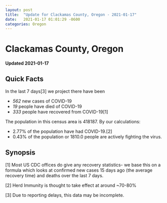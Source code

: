 ```yaml
---
layout: post
title:  "Update for Clackamas County, Oregon - 2021-01-17"
date:   2021-01-17 01:01:29 -0600
categories: Oregon
---
```


# Clackamas County, Oregon
#### Updated 2021-01-17

## Quick Facts

In the last 7 days[3] we project there have been
- *562* new cases of COVID-19
- *19* people have died of COVID-19
- *333* people have recovered from COVID-19[1]

The population in this census area is 418187. By our calculations:
- 2.77% of the population have had COVID-19.[2]
- 0.43% of the population or 1810.0 people are actively fighting the virus.

## Synopsis




[1] Most US CDC offices do give any recovery statistics- we base this on a formula which looks at confirmed new cases
15 days ago (the average recovery time) and deaths over the last 7 days.

[2] Herd Immunity is thought to take effect at around ~70-80%

[3] Due to reporting delays, this data may be incomplete.
 
    